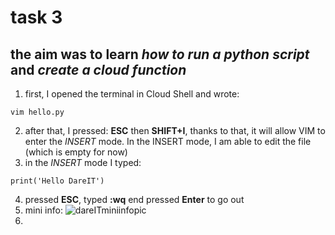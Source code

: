 # task 3
## the aim was to learn *how to run a python script* and *create a cloud function*
1.  first, I opened the terminal in Cloud Shell and wrote:
```
vim hello.py
```
2. after that, I pressed: **ESC** then **SHIFT+I**, thanks to that, it will allow VIM to enter the *INSERT* mode. In the INSERT mode, I am able to edit the file (which is empty for now)
3. in the *INSERT* mode I typed:
```
print('Hello DareIT')
```
4. pressed **ESC**, typed **:wq** end pressed **Enter** to go out
5. mini info: ![dareITminiinfopic](https://user-images.githubusercontent.com/125319277/231571490-13b3a440-5b5c-4740-a52a-691cb69cb15e.jpg)
6. 
 
